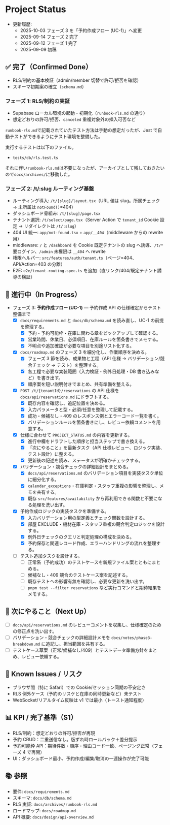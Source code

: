 # Project Status

- 更新履歴:
  - 2025-10-03 フェーズ 3 を「予約作成フロー (UC-1)」へ変更
  - 2025-09-14 フェーズ 2 完了
  - 2025-09-12 フェーズ 1 完了
  - 2025-09-09 初稿

## ✅ 完了（Confirmed Done）

- RLS/制約の基本検証（admin/member 切替で許可/拒否を確認）
- スキーマ初期案の確立（`schema.md`）

### フェーズ 1: **RLS/制約の実証**

- Supabase ローカル環境の起動・初期化（`runbook-rls.md` の通り）
- 想定どおりの許可/拒否、`canceled` 重複対象外の挿入可否など

`runbook-rls.md`で記載されていたテスト方法は手動の想定だったが、Jest で自動テストができるようにテスト環境を整備した。

実行するテストは以下のファイル。

- `tests/db/rls.test.ts`

それに伴い`runbook-rls.md`は不要になったが、アーカイブとして残しておきたいので`docs/archives/`に移動した。

### フェーズ 2: **/t/:slug ルーティング基盤**

- ルーティング導入: `/t/[slug]/layout.tsx`（URL 値は slug。所属チェック → 未所属は `notFound()`=404）
- ダッシュボード骨組み: `/t/[slug]/page.tsx`
- テナント選択: `/t/select/page.tsx`（Server Action で `tenant_id` Cookie 設定 → リダイレクトは `/t/:slug`）
- 404 UI 統一: `app/not-found.tsx` + `app/__404`（middleware からの rewrite 用）
- middleware: `/` と `/dashboard` を Cookie 既定テナントの slug へ誘導、`/t/*` 要ログイン、`/admin` 未権限は `__404` へ rewrite
- 権限ヘルパー: `src/features/auth/tenant.ts`（ページ=404、API/Action=403 の分離）
- E2E: `e2e/tenant-routing.spec.ts` を追加（直リンク/404/既定テナント誘導の検証）

## 🚧 進行中（In Progress）

- フェーズ 3: **予約作成フロー (UC-1)** — 予約作成 API の仕様確定からテスト整備まで
  - [x] `docs/requirements.md` と `docs/db/schema.md` を読み直し、UC-1 の前提を整理する。
    - [x] 予約・予約可能枠・在庫に関わる章をピックアップして確認する。
    - [x] 営業時間、休業日、必須項目、在庫ルールを箇条書きでメモする。
    - [x] 不明点や追加確認が必要な項目を別途リスト化する。
  - [x] `docs/roadmap.md` のフェーズ 3 を細分化し、作業順序を決める。
    - [x] フェーズ 3 節を読み、成果物と工程（API 仕様 → バリデーション/競合チェック → テスト）を整理する。
    - [x] 各工程で必要な実装範囲（入力検証・例外日処理・DB 書き込みなど）を書き出す。
    - [x] 順序案を短い説明付きでまとめ、共有準備を整える。
  - [x] `POST /t/{tenantId}/reservations` の API 仕様を `docs/api/reservations.md` にドラフトする。
    - [x] 既存内容を確認し、追記位置を決める。
    - [x] 入力パラメータと型・必須/任意を整理して記載する。
    - [x] 成功・候補なし・409 のレスポンス例とエラーコード一覧を書く。
    - [x] バリデーションルールを箇条書きにし、レビュー依頼コメントを用意する。
  - [x] 仕様に合わせて `PROJECT_STATUS.md` の内容を更新する。
    - [x] 進行中欄をドラフトした順序と担当ステップで書き換える。
    - [x] 「次にやること」を最新タスク（API 仕様レビュー、ロジック実装、テスト設計）に整える。
    - [x] 更新後の記述を読み、ステータスが明確かチェックする。
  - [x] バリデーション・競合チェックの詳細設計をまとめる。
    - [x] `docs/api/reservations.md` のバリデーション項目を実装タスク単位に細分化する。
    - [x] `calendar_exceptions`・在庫判定・スタッフ重複の影響を整理し、メモを共有する。
    - [x] 既存 `src/features/availability` から再利用できる関数と不要になる処理を洗い出す。
  - [x] 予約作成ロジックの実装タスクを準備する。
    - [x] 入力バリデーション用の型定義とチェック関数を設計する。
    - [x] 部屋 EXCLUDE・機材在庫・スタッフ重複の競合判定ロジックを設計する。
    - [x] 例外日チェックのクエリと判定処理の構成を決める。
    - [x] 予約保存と関連レコード作成、エラーハンドリングの流れを整理する。
  - [ ] テスト追加タスクを設計する。
    - [ ] 正常系（予約成功）のテストケースを新規ファイル案とともにまとめる。
    - [ ] 候補なし・409 競合のテストケース案を記述する。
    - [ ] 既存テストへの影響有無を確認し、必要な更新を洗い出す。
    - [ ] `pnpm test --filter reservations` など実行コマンドと期待結果をメモする。

## 📝 次にやること（Next Up）

- [ ] `docs/api/reservations.md` のレビューコメントを収集し、仕様確定のための修正点を洗い出す。
- [ ] バリデーション・競合チェックの詳細設計メモを `docs/notes/phase3-breakdown.md` に追記し、担当範囲を共有する。
- [ ] テストケース草案（正常/候補なし/409）とテストデータ準備方針をまとめ、レビュー依頼する。

## 🐞 Known Issues / リスク

- ブラウザ間（特に Safari）での Cookie/セッション同期の不安定さ
- RLS 例外ケース（予約のリスケと在庫の同時更新など）未テスト
- WebSocket/リアルタイム反映は v1 では最小（トースト通知程度）

## 📊 KPI / 完了基準（S1）

- RLS/制約：想定どおりの許可/拒否が再現
- 予約 CRUD：二重送信なし。版ずれ時ロールバック＋差分提示
- 予約可能枠 API：期待件数・順序・理由コード一致、ページング正常（フェーズ 4 で再開）
- UI：ダッシュボード最小、予約作成/編集/取消の一連操作が完了可能

## 📚 参照

- 要件: `docs/requirements.md`
- スキーマ: `docs/db/schema.md`
- RLS 実証: `docs/archives/runbook-rls.md`
- ロードマップ: `docs/roadmap.md`
- API 概要: `docs/design/api-overview.md`
